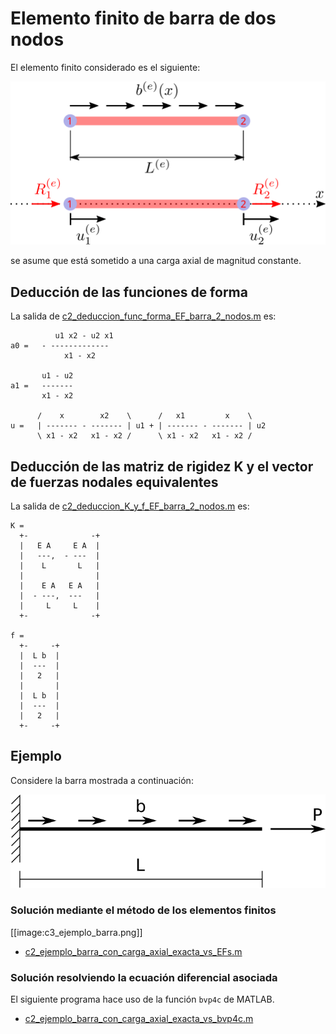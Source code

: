 # Elemento finito de barra de dos nodos

El elemento finito considerado es el siguiente:

![c2_barra_con_carga.svg](c2_barra_con_carga.svg)

se asume que está sometido a una carga axial de magnitud constante.

## Deducción de las funciones de forma

La salida de [c2_deduccion_func_forma_EF_barra_2_nodos.m](c2_deduccion_func_forma_EF_barra_2_nodos.m) es:
```
          u1 x2 - u2 x1
a0 =   - -------------
            x1 - x2

       u1 - u2
a1 =   -------
       x1 - x2

      /    x        x2    \      /   x1         x    \
u =   | ------- - ------- | u1 + | ------- - ------- | u2
      \ x1 - x2   x1 - x2 /      \ x1 - x2   x1 - x2 /
```

## Deducción de las matriz de rigidez K y el vector de fuerzas nodales equivalentes
La salida de [c2_deduccion_K_y_f_EF_barra_2_nodos.m](c2_deduccion_K_y_f_EF_barra_2_nodos.m) es:
```
K = 
  +-              -+
  |   E A     E A  |
  |   ---,  - ---  |
  |    L       L   |
  |                |
  |    E A   E A   |
  |  - ---,  ---   |
  |     L     L    |
  +-              -+

f = 
  +-     -+
  |  L b  |
  |  ---  |
  |   2   |
  |       |
  |  L b  |
  |  ---  |
  |   2   |
  +-     -+
```

## Ejemplo
Considere la barra mostrada a continuación:

![c2_ejemplo_barra_con_carga_axial.svg](c2_ejemplo_barra_con_carga_axial.svg)

### Solución mediante el método de los elementos finitos
[[image:c3_ejemplo_barra.png]]
* [c2_ejemplo_barra_con_carga_axial_exacta_vs_EFs.m](c2_ejemplo_barra_con_carga_axial_exacta_vs_EFs.m)

### Solución resolviendo la ecuación diferencial asociada
El siguiente programa hace uso de la función `bvp4c` de MATLAB.
* [c2_ejemplo_barra_con_carga_axial_exacta_vs_bvp4c.m](c2_ejemplo_barra_con_carga_axial_exacta_vs_bvp4c.m)
